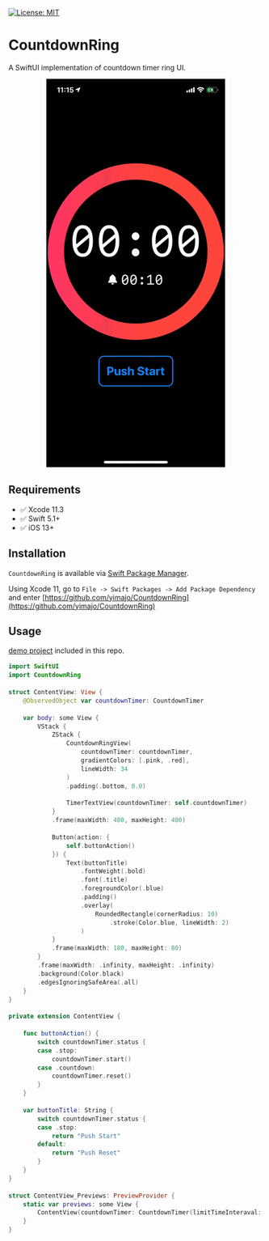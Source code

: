 [![License: MIT](https://img.shields.io/badge/License-MIT-yellow.svg)](https://opensource.org/licenses/MIT)

# CountdownRing
 
A SwiftUI implementation of countdown timer ring UI.

<p align="center">
<img src="ReadmeAssets/10sec.gif"/>
</p>


## Requirements

- ✅ Xcode 11.3  
- ✅ Swift 5.1+
- ✅ iOS 13+

## Installation


`CountdownRing` is available via [Swift Package Manager](https://swift.org/package-manager).

Using Xcode 11, go to `File -> Swift Packages -> Add Package Dependency` and enter [https://github.com/yimajo/CountdownRing](https://github.com/yimajo/CountdownRing)  


## Usage

[demo project](/Demo/) included in this repo.

```swift
import SwiftUI
import CountdownRing

struct ContentView: View {
    @ObservedObject var countdownTimer: CountdownTimer

    var body: some View {
        VStack {
            ZStack {
                CountdownRingView(
                    countdownTimer: countdownTimer,
                    gradientColors: [.pink, .red],
                    lineWidth: 34
                )
                .padding(.bottom, 0.0)

                TimerTextView(countdownTimer: self.countdownTimer)
            }
            .frame(maxWidth: 400, maxHeight: 400)

            Button(action: {
                self.buttonAction()
            }) {
                Text(buttonTitle)
                    .fontWeight(.bold)
                    .font(.title)
                    .foregroundColor(.blue)
                    .padding()
                    .overlay(
                        RoundedRectangle(cornerRadius: 10)
                            .stroke(Color.blue, lineWidth: 2)
                    )
            }
            .frame(maxWidth: 180, maxHeight: 80)
        }
        .frame(maxWidth: .infinity, maxHeight: .infinity)
        .background(Color.black)
        .edgesIgnoringSafeArea(.all)
    }
}

private extension ContentView {

    func buttonAction() {
        switch countdownTimer.status {
        case .stop:
            countdownTimer.start()
        case .countdown:
            countdownTimer.reset()
        }
    }

    var buttonTitle: String {
        switch countdownTimer.status {
        case .stop:
            return "Push Start"
        default:
            return "Push Reset"
        }
    }
}

struct ContentView_Previews: PreviewProvider {
    static var previews: some View {
        ContentView(countdownTimer: CountdownTimer(limitTimeInteraval: 10))
    }
}
```


